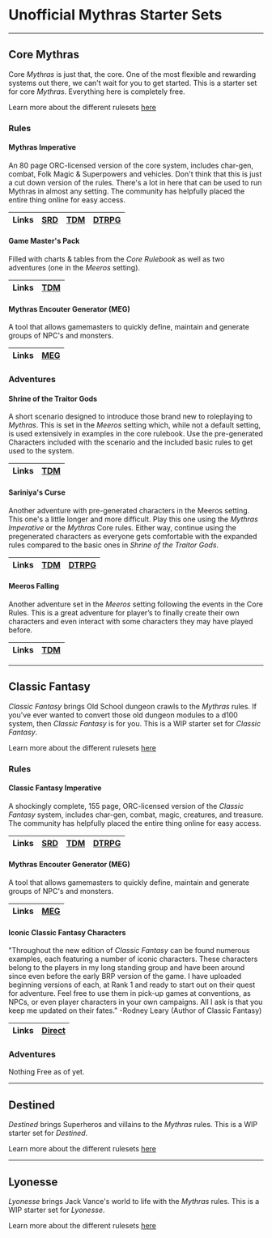 # Unofficial Mythras Starter Sets

---
## Core Mythras

Core _Mythras_ is just that, the core. One of the most flexible and rewarding systems out there, we can't wait for you to get started. This is a starter set for core _Mythras_. Everything here is completely free.

Learn more about the different rulesets [here](0007_Rulesets.md)
### Rules

#### Mythras Imperative

An 80 page ORC-licensed version of the core system, includes char-gen, combat, Folk Magic & Superpowers and vehicles. Don't think that this is just a cut down version of the rules. There's a lot in here that can be used to run Mythras in almost any setting. The community has helpfully placed the entire thing online for easy access.

| Links | [SRD](https://srd.mythras.net/) | [TDM](https://thedesignmechanism.com/mythras-imperative/) | [DTRPG](https://preview.drivethrurpg.com/en/product/185299/mythras-imperative) |
| :-- | :-- | :-- | :-- |

#### Game Master's Pack

Filled with charts & tables from the _Core Rulebook_ as well as two adventures (one in the _Meeros_ setting).

| Links | [TDM](https://thedesignmechanism.com/mythras-games-masters-pack/) |
| :-- | :-- |

#### Mythras Encouter Generator (MEG)

A tool that allows gamemasters to quickly define, maintain and generate groups of NPC's and monsters.

| Links | [MEG](https://mythras.skoll.xyz/instructions/) |
| :-- | :-- |

### Adventures

#### Shrine of the Traitor Gods

A short scenario designed to introduce those brand new to roleplaying to _Mythras_. This is set in the _Meeros_ setting which, while not a default setting, is used extensively in examples in the core rulebook. Use the pre-generated Characters included with the scenario and the included basic rules to get used to the system.

| Links | [TDM](https://thedesignmechanism.com/shrine-of-the-traitor-gods/) |
| :-- | :-- |

#### Sariniya's Curse

Another adventure with pre-generated characters in the Meeros setting. This one's a little longer and more difficult. Play this one using the _Mythras Imperative_ or the _Mythras_ Core rules. Either way, continue using the pregenerated characters as everyone gets comfortable with the expanded rules compared to the basic ones in _Shrine of the Traitor Gods_.

| Links | [TDM](https://thedesignmechanism.com/sariniya-s-curse/) | [DTRPG](https://preview.drivethrurpg.com/en/product/131172/sariniya-s-curse) |
| :-- | :-- | :-- |

#### Meeros Falling

Another adventure set in the _Meeros_ setting following the events in the Core Rules. This is a great adventure for player’s to finally create their own characters and even interact with some characters they may have played before.

| Links | [TDM](https://thedesignmechanism.com/mythras-games-masters-pack/) |
| :-- | :-- |

---
## Classic Fantasy

_Classic Fantasy_ brings Old School dungeon crawls to the _Mythras_ rules. If you've ever wanted to convert those old dungeon modules to a d100 system, then _Classic Fantasy_ is for you. This is a WIP starter set for _Classic Fantasy_.

Learn more about the different rulesets [here](0007_Rulesets.md)
### Rules

#### Classic Fantasy Imperative

A shockingly complete, 155 page, ORC-licensed version of the _Classic Fantasy_ system, includes char-gen, combat, magic, creatures, and treasure. The community has helpfully placed the entire thing online for easy access.

| Links | [SRD](https://cfi-srd.mythras.net/) | [TDM](https://thedesignmechanism.com/classic-fantasy-imperative-pdf/) | [DTRPG](https://preview.drivethrurpg.com/en/product/449976/classic-fantasy-imperative) |
| :-- | :-- | :-- | :-- |


#### Mythras Encouter Generator (MEG)

A tool that allows gamemasters to quickly define, maintain and generate groups of NPC's and monsters.

| Links | [MEG](https://mythras.skoll.xyz/instructions/) |
| :-- | :-- |

#### Iconic Classic Fantasy Characters

"Throughout the new edition of _Classic Fantasy_ can be found numerous examples, each featuring a number of iconic characters. These characters belong to the players in my long standing group and have been around since even before the early BRP version of the game. I have uploaded beginning versions of each, at Rank 1 and ready to start out on their quest for adventure. Feel free to use them in pick-up games at conventions, as NPCs, or even player characters in your own campaigns. All I ask is that you keep me updated on their fates."
-Rodney Leary (Author of Classic Fantasy)

| Links | [Direct](https://github.com/AdeptAustin/mythras.net/raw/refs/heads/Confrim-Download-Paths/Downloads/Iconics_rev.1.pdf) |
| :-- | :-- |

### Adventures

Nothing Free as of yet.

---
## Destined

_Destined_ brings Superheros and villains to the _Mythras_ rules. This is a WIP starter set for _Destined_.

Learn more about the different rulesets [here](0007_Rulesets.md)

---
## Lyonesse

_Lyonesse_ brings Jack Vance's world to life with the _Mythras_ rules. This is a WIP starter set for _Lyonesse_.

Learn more about the different rulesets [here](0007_Rulesets.md)